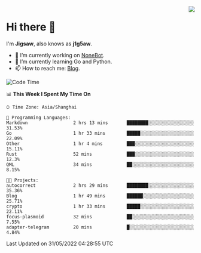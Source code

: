 <a href="#">
  <img align="right" src="https://github-readme-stats.vercel.app/api?username=j1g5awi&count_private=true&show_icons=true&title_color=80070B&text_color=B3B3B3&bg_color=212121&icon_color=80070B" />
</a>

# Hi there 👋

I'm **Jigsaw**, also knows as **j1g5aw**.

- 🔭 I’m currently working on [NoneBot](https://github.com/nonebot).
- 🌱 I’m currently learning Go and Python.
- 📫 How to reach me: [Blog](https://blog.maddestroyer.xyz/).

<!--START_SECTION:waka-->
![Code Time](http://img.shields.io/badge/Code%20Time-0%20secs-blue)

📊 **This Week I Spent My Time On** 

```text
⌚︎ Time Zone: Asia/Shanghai

💬 Programming Languages: 
Markdown                 2 hrs 13 mins       ████████░░░░░░░░░░░░░░░░░   31.53% 
Go                       1 hr 33 mins        █████░░░░░░░░░░░░░░░░░░░░   22.09% 
Other                    1 hr 4 mins         ███░░░░░░░░░░░░░░░░░░░░░░   15.11% 
Rust                     52 mins             ███░░░░░░░░░░░░░░░░░░░░░░   12.3% 
QML                      34 mins             ██░░░░░░░░░░░░░░░░░░░░░░░   8.15%

🐱‍💻 Projects: 
autocorrect              2 hrs 29 mins       ████████░░░░░░░░░░░░░░░░░   35.36% 
Blog                     1 hr 49 mins        ██████░░░░░░░░░░░░░░░░░░░   25.71% 
crypto                   1 hr 33 mins        █████░░░░░░░░░░░░░░░░░░░░   22.11% 
focus-plasmoid           32 mins             ██░░░░░░░░░░░░░░░░░░░░░░░   7.55% 
adapter-telegram         20 mins             █░░░░░░░░░░░░░░░░░░░░░░░░   4.84%

```


 Last Updated on 31/05/2022 04:28:55 UTC
<!--END_SECTION:waka-->
